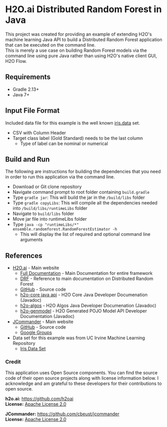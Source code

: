 # H2O.ai Distributed Random Forest in Java  
This project was created for providing an example of extending H2O's machine learning Java API to build a Distributed Random Forest application that can be executed on the command line.  
This is merely a use case on building Random Forest models via the command line using pure Java rather than using H2O's native client GUI, H2O Flow.  

## Requirements
  - Gradle 2.13+
  - Java 7+

## Input File Format  
Included data file for this example is the well known [iris.data](src/test/resources/iris.data) set. 

  - CSV with Column Header
  - Target class label (Gold Standard) needs to be the last column
      + Type of label can be nominal or numerical

## Build and Run
The following are instructions for building the dependencies that you need in order to run this application via the command line.  

  - Download or Git clone repository
  - Navigate command prompt to root folder containing `build.gradle`
  - Type `gradle jar`: This will build the jar in the `/build/libs` folder
  - Type `gradle copyLibs`: This will compile all the dependencies needed into `/build/libs/runtimeLibs` folder
  - Navigate to `build/libs` folder
  - Move jar file into runtimeLibs folder
  - Type `java -cp "runtimeLibs/*" ensemble.randomforest.RandomForestEstimator -h`
      + This will display the list of required and optional command line arguments  


## References  
  - [H2O.ai](http://www.h2o.ai/) - Main website
      + [Full Documentation](http://docs.h2o.ai/h2o/latest-stable/h2o-docs/index.html) - Main Documentation for entire framework
      + [DRF](http://docs.h2o.ai/h2o/latest-stable/h2o-docs/index.html#Data%20Science%20Algorithms-DRF) - Reference to main documentation on Distributed Random Forest
      + [GitHub](https://github.com/h2oai/h2o-3) - Source code
      + [h2o-core java api](https://h2o-release.s3.amazonaws.com/h2o/rel-turin/4/docs-website/h2o-core/javadoc/index.html) - H2O Core Java Developer Documenation (Javadoc)
      + [h2o-algos](https://h2o-release.s3.amazonaws.com/h2o/rel-turin/4/docs-website/h2o-algos/javadoc/index.html) - H2O Algos Java Developer Documenation (Javadoc)
      + [h2o-genmodel](https://h2o-release.s3.amazonaws.com/h2o/rel-turin/4/docs-website/h2o-genmodel/javadoc/index.html) - H2O Generated POJO Model API Developer Documentation (Javadoc)  
  - [JCommander](http://jcommander.org/) - Main website
      + [GitHub](https://github.com/cbeust/jcommander) - Source code
      + [Google Groups](https://groups.google.com/forum/#!forum/jcommander)
  - Data set for this example was from UC Irvine Machine Learning Repository
      + [Iris Data Set](https://archive.ics.uci.edu/ml/datasets/Iris)

### Credit  
This application uses Open Source components. You can find the source code of their open source projects along with license information below. I acknowledge and am grateful to these developers for their contributions to open source.  

**h2o.ai:** https://github.com/h2oai  
**License:** [Apache License 2.0](LICENSE)  

**JCommander:** https://github.com/cbeust/jcommander  
**License:** [Apache License 2.0](LICENSE)
